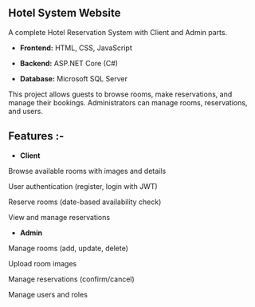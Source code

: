 ## Hotel System Website

A complete Hotel Reservation System with Client and Admin parts.

- **Frontend:** HTML, CSS, JavaScript

- **Backend:** ASP.NET Core (C#)

- **Database:** Microsoft SQL Server

This project allows guests to browse rooms, make reservations, and manage their bookings. Administrators can manage rooms, reservations, and users.

## **Features :-**
  
* **Client**

Browse available rooms with images and details

User authentication (register, login with JWT)

Reserve rooms (date-based availability check)

View and manage reservations

* **Admin**

Manage rooms (add, update, delete)

Upload room images

Manage reservations (confirm/cancel)

Manage users and roles
